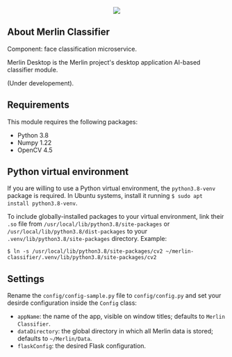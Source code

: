 <p align="center"><a href="https://github.com/juancrrn/merlin-mobile" target="_blank"><img src="https://juancrrn.io/img/merlin-github-header-rgb-expanded.svg"></a></p>

## About Merlin Classifier

Component: face classification microservice.

Merlin Desktop is the Merlin project's desktop application AI-based classifier module.

(Under developement).

## Requirements

This module requires the following packages:

- Python 3.8
- Numpy 1.22
- OpenCV 4.5

## Python virtual environment

If you are willing to use a Python virtual environment, the `python3.8-venv` package is required. In Ubuntu systems, install it running `$ sudo apt install python3.8-venv`.

To include globally-installed packages to your virtual environment, link their `.so` file from `/usr/local/lib/python3.8/site-packages` or `/usr/local/lib/python3.8/dist-packages` to your `.venv/lib/python3.8/site-packages` directory. Example:

```console
$ ln -s /usr/local/lib/python3.8/site-packages/cv2 ~/merlin-classifier/.venv/lib/python3.8/site-packages/cv2
```

## Settings

Rename the `config/config-sample.py` file to `config/config.py` and set your desirde configuration inside the `Config` class:

- `appName`: the name of the app, visible on window titles; defaults to `Merlin Classifier`.
- `dataDirectory`: the global directory in which all Merlin data is stored; defaults to `~/Merlin/Data`.
- `flaskConfig`: the desired Flask configuration.
